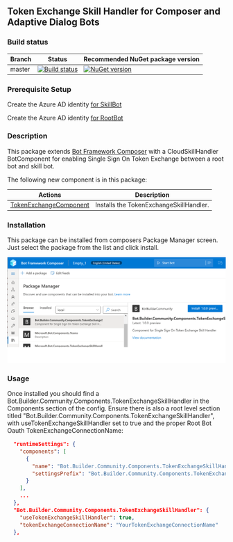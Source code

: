 ## Token Exchange Skill Handler for Composer and Adaptive Dialog Bots

### Build status
| Branch | Status | Recommended NuGet package version |
| ------ | ------ | ------ |
| master | [![Build status](https://ci.appveyor.com/api/projects/status/b9123gl3kih8x9cb?svg=true)](https://ci.appveyor.com/project/garypretty/botbuilder-community) | [![NuGet version](https://img.shields.io/badge/NuGet-1.0.39-blue.svg)](https://www.nuget.org/packages/Bot.Builder.Community.Components.TokenExchangeSkillHandler/) |

### Prerequisite Setup
Create the Azure AD identity [for SkillBot](https://docs.microsoft.com/en-us/azure/bot-service/bot-builder-authentication-sso#create-the-azure-ad-identity-for-skillbot)

Create the Azure AD identity [for RootBot](https://docs.microsoft.com/en-us/azure/bot-service/bot-builder-authentication-sso#create-the-azure-ad-identity-for-rootbot)

### Description
This package extends [Bot Framework Composer](https://docs.microsoft.com/en-us/composer/introduction) with a CloudSkillHandler BotComponent for enabling Single Sign On Token Exchange between a root bot and skill bot. 

The following new component is in this package:

| Actions | Description |
| ------ | ------ |
| [TokenExchangeComponent](#TokenExchangeComponent) | Installs the TokenExchangeSkillHandler. |

### Installation

This package can be installed from composers Package Manager screen. Just select the package from the list and click install.

![Package Manager](package-manager.png)

### Usage

Once installed you should find a Bot.Builder.Community.Components.TokenExchangeSkillHandler in the Components section of the config. Ensure there is also a root level section titled "Bot.Builder.Community.Components.TokenExchangeSkillHandler", with useTokenExchangeSkillHandler set to true and the proper Root Bot Oauth TokenExchangeConnectionName:

```json
  "runtimeSettings": {
    "components": [
      {
        "name": "Bot.Builder.Community.Components.TokenExchangeSkillHandler",
        "settingsPrefix": "Bot.Builder.Community.Components.TokenExchangeSkillHandler"
      }
    ],
    ...
  },
  "Bot.Builder.Community.Components.TokenExchangeSkillHandler": {
    "useTokenExchangeSkillHandler": true,
    "tokenExchangeConnectionName": "YourTokenExchangeConnectionName"
  },
  
```
